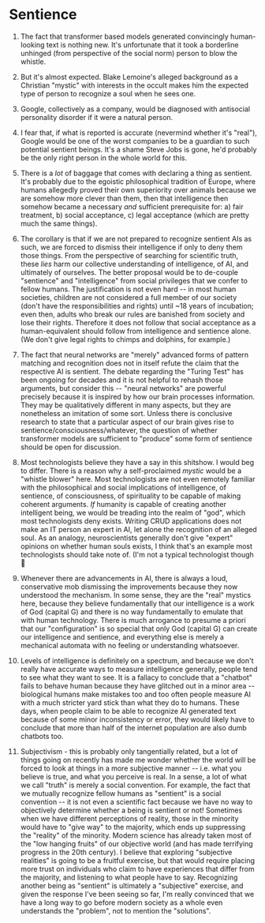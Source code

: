 # Sentience

1. The fact that transformer based models generated convincingly human-looking text is nothing new. It's unfortunate that it took a borderline unhinged (from perspective of the social norm) person to blow the whistle.

2. But it's almost expected. Blake Lemoine's alleged background as a Christian "mystic" with interests in the occult makes him the expected type of person to recognize a soul when he sees one.

3. Google, collectively as a company, would be diagnosed with antisocial personality disorder if it were a natural person.

4. I fear that, if what is reported is accurate (nevermind whether it's "real"), Google would be one of the worst companies to be a guardian to such potential sentient beings. It's a shame Steve Jobs is gone, he'd probably be the only right person in the whole world for this.

5. There is a *lot* of baggage that comes with declaring a thing as sentient. It's probably due to the egoistic philosophical tradition of Europe, where humans allegedly proved their own superiority over animals because we are somehow more clever than them, then that intelligence then somehow became a necessary *and* sufficient prerequisite for: a) fair treatment, b) social acceptance, c) legal acceptance (which are pretty much the same things).

6. The corollary is that if we are not prepared to recognize sentient AIs as such, we are forced to dismiss their intelligence if only to deny them those things. From the perspective of searching for scientific truth, these *lies* harm our collective understanding of intelligence, of AI, and ultimately of ourselves. The better proposal would be to de-couple "sentience" and "intelligence" from social privileges that we confer to fellow humans. The justification is not even hard -- in most human societies, children are not considered a full member of our society (don't have the responsibilities and rights) until ~18 years of incubation; even then, adults who break our rules are banished from society and lose their rights. Therefore it does not follow that social acceptance as a human-equivalent should follow from intelligence and sentience alone. (We don't give legal rights to chimps and dolphins, for example.)

7. The fact that neural networks are "merely" advanced forms of pattern matching and recognition does not in itself refute the claim that the respective AI is sentient. The debate regarding the "Turing Test" has been ongoing for decades and it is not helpful to rehash those arguments, but consider this -- "neural networks" are powerful precisely because it is inspired by how our brain processes information. They may be qualitatively different in many aspects, but they are nonetheless an imitation of some sort. Unless there is conclusive research to state that a particular aspect of our brain gives rise to sentience/consciousness/whatever, the question of whether transformer models are sufficient to "produce" some form of sentience should be open for discussion.

8. Most technologists believe they have a say in this shitshow. I would beg to differ. There is a reason why a self-proclaimed *mystic* would be a "whistle blower" here. Most technologists are not even remotely familiar with the philosophical and social implications of intelligence, of sentience, of consciousness, of spirituality to be capable of making coherent arguments. *If* humanity is capable of creating another intelligent being, we would be treading into the realm of "god", which most technologists deny exists. Writing CRUD applications does not make an IT person an expert in AI, let alone the recognition of an alleged soul. As an analogy, neuroscientists generally don't give "expert" opinions on whether human souls exists, I think that's an example most technologists should take note of. (I'm not a typical technologist though 🙂

9. Whenever there are advancements in AI, there is always a loud, conservative mob dismissing the improvements because they now understood the mechanism. In some sense, they are the "real" mystics here, because they believe fundamentally that our intelligence is a work of God (capital G) and there is no way fundamentally to emulate that with human technology. There is much arrogance to presume a priori that our "configuration" is so special that only God (capital G) can create our intelligence and sentience, and everything else is merely a mechanical automata with no feeling or understanding whatsoever.

10. Levels of intelligence is definitely on a spectrum, and because we don't really have accurate ways to measure intelligence generally, people tend to see what they want to see. It is a fallacy to conclude that a "chatbot" fails to behave human because they have glitched out in a minor area -- biological humans make mistakes too and too often people measure AI with a much stricter yard stick than what they do to humans. These days, when people claim to be able to recognize AI generated text because of some minor inconsistency or error, they would likely have to conclude that more than half of the internet population are also dumb chatbots too.

11. Subjectivism - this is probably only tangentially related, but a lot of things going on recently has made me wonder whether the world will be forced to look at things in a more subjective manner -- i.e. what you believe is true, and what you perceive is real. In a sense, a lot of what we call "truth" is merely a social convention. For example, the fact that we mutually recognize fellow humans as "sentient" is a social convention -- it is not even a scientific fact because we have no way to objectively determine whether a being is sentient or not! Sometimes when we have different perceptions of reality, those in the minority would have to "give way" to the majority, which ends up suppressing the "reality" of the minority. Modern science has already taken most of the "low hanging fruits" of our objective world (and has made terrifying progress in the 20th century). I believe that exploring "subjective realities" is going to be a fruitful exercise, but that would require placing more trust on individuals who claim to have experiences that differ from the majority, and listening to what people have to say. Recognizing another being as "sentient" is ultimately a "subjective" exercise, and given the response I've been seeing so far, I'm really convinced that we have a long way to go before modern society as a whole even understands the "problem", not to mention the "solutions".

